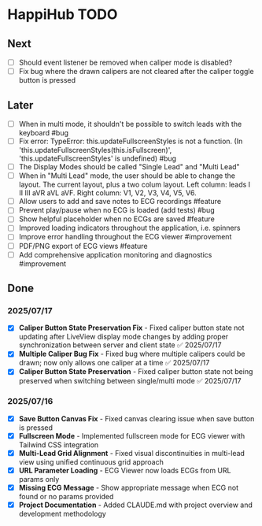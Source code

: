# HappiHub TODO

## Next

- [ ] Should event listener be removed when caliper mode is disabled?
- [ ] Fix bug where the drawn calipers are not cleared after the caliper toggle button is pressed

## Later

- [ ] When in multi mode, it shouldn't be possible to switch leads with the keyboard #bug
- [ ] Fix error: TypeError: this.updateFullscreenStyles is not a function. (In 'this.updateFullscreenStyles(this.isFullscreen)', 'this.updateFullscreenStyles' is undefined) #bug
- [ ] The Display Modes should be called "Single Lead" and "Multi Lead"
- [ ] When in "Multi Lead" mode, the user should be able to change the layout. The current layout, plus a two colum layout. Left column: leads I II III aVR aVL aVF. Right column: V1, V2, V3, V4, V5, V6.
- [ ] Allow users to add and save notes to ECG recordings #feature
- [ ] Prevent play/pause when no ECG is loaded (add tests) #bug
- [ ] Show helpful placeholder when no ECGs are saved #feature
- [ ] Improved loading indicators throughout the application, i.e. spinners
- [ ] Improve error handling throughout the ECG viewer #improvement
- [ ] PDF/PNG export of ECG views #feature
- [ ] Add comprehensive application monitoring and diagnostics #improvement

## Done

### 2025/07/17

- [x] **Caliper Button State Preservation Fix** - Fixed caliper button state not updating after LiveView display mode changes by adding proper synchronization between server and client state ✅ 2025/07/17
- [x] **Multiple Caliper Bug Fix** - Fixed bug where multiple calipers could be drawn; now only allows one caliper at a time ✅ 2025/07/17
- [x] **Caliper Button State Preservation** - Fixed caliper button state not being preserved when switching between single/multi mode ✅ 2025/07/17

### 2025/07/16

- [x] **Save Button Canvas Fix** - Fixed canvas clearing issue when save button is pressed
- [x] **Fullscreen Mode** - Implemented fullscreen mode for ECG viewer with Tailwind CSS integration
- [x] **Multi-Lead Grid Alignment** - Fixed visual discontinuities in multi-lead view using unified continuous grid approach
- [x] **URL Parameter Loading** - ECG Viewer now loads ECGs from URL params only
- [x] **Missing ECG Message** - Show appropriate message when ECG not found or no params provided
- [x] **Project Documentation** - Added CLAUDE.md with project overview and development methodology
